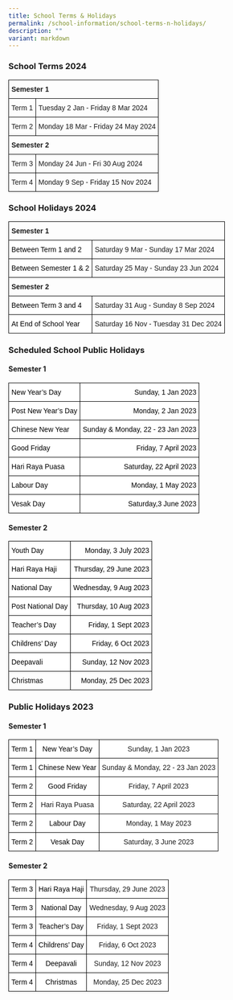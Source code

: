 ```yaml
---
title: School Terms & Holidays
permalink: /school-information/school-terms-n-holidays/
description: ""
variant: markdown
---
```

### School Terms 2024

<style type="text/css">
.tg  {border-collapse:collapse;border-spacing:0;}
.tg td{border-color:black;border-style:solid;border-width:1px;font-family:Arial, sans-serif;font-size:14px;
  overflow:hidden;padding:10px 5px;word-break:normal;}
.tg th{border-color:black;border-style:solid;border-width:1px;font-family:Arial, sans-serif;font-size:14px;
  font-weight:normal;overflow:hidden;padding:10px 5px;word-break:normal;}
.tg .tg-1wig{font-weight:bold;text-align:left;vertical-align:top}
.tg .tg-0lax{text-align:left;vertical-align:top}
</style>
<table class="tg">
<thead>
  <tr>
    <th class="tg-1wig" colspan="2">Semester 1</th>
  </tr>
</thead>
<tbody>
  <tr>
    <td class="tg-0lax">Term 1</td>
    <td class="tg-0lax">Tuesday 2 Jan&nbsp;- Friday 8 Mar 2024</td>
  </tr>
  <tr>
    <td class="tg-0lax">Term 2</td>
    <td class="tg-0lax">Monday 18 Mar - Friday 24 May 2024</td>
  </tr>
  <tr>
    <td class="tg-1wig" colspan="2">Semester 2</td>
  </tr>
  <tr>
    <td class="tg-0lax">Term 3</td>
    <td class="tg-0lax">Monday 24 Jun - Fri 30 Aug 2024</td>
  </tr>
  <tr>
    <td class="tg-0lax">Term 4</td>
    <td class="tg-0lax">Monday 9 Sep - Friday 15 Nov 2024</td>
  </tr>
</tbody>
</table>

### School Holidays 2024

<style type="text/css">
.tg  {border-collapse:collapse;border-spacing:0;}
.tg td{border-color:black;border-style:solid;border-width:1px;font-family:Arial, sans-serif;font-size:14px;
  overflow:hidden;padding:10px 5px;word-break:normal;}
.tg th{border-color:black;border-style:solid;border-width:1px;font-family:Arial, sans-serif;font-size:14px;
  font-weight:normal;overflow:hidden;padding:10px 5px;word-break:normal;}
.tg .tg-1wig{font-weight:bold;text-align:left;vertical-align:top}
.tg .tg-yst8{background-color:#FFF;text-align:left;text-decoration:underline;vertical-align:top}
.tg .tg-ktyi{background-color:#FFF;text-align:left;vertical-align:top}
</style>
<table class="tg">
<thead>
  <tr>
    <th class="tg-1wig" colspan="2">Semester 1</th>
  </tr>
</thead>
<tbody>
  <tr>
    <td class="tg-ktyi"><span style="font-weight:400;color:#000">Between Term 1 and 2</span></td>
    <td class="tg-0lax">Saturday 9 Mar - Sunday 17 Mar 2024</td>
  </tr>
  <tr>
    <td class="tg-ktyi"><span style="font-weight:400;color:#000">Between Semester 1 &amp; 2</span></td>
    <td class="tg-0lax">Saturday 25 May - Sunday 23 Jun 2024</td>
  </tr>
  <tr>
    <td class="tg-1wig" colspan="2">Semester 2</td>
  </tr>
  <tr>
    <td class="tg-ktyi"><span style="font-weight:400;color:#000">Between Term 3 and 4</span></td>
    <td class="tg-0lax">Saturday 31 Aug - Sunday 8 Sep 2024</td>
  </tr>
  <tr>
    <td class="tg-ktyi"><span style="font-weight:400;color:#000">At End of School Year</span></td>
    <td class="tg-0lax">Saturday 16 Nov - Tuesday 31 Dec 2024</td>
  </tr>
</tbody>
</table>

### Scheduled School Public Holidays

#### Semester 1
<style type="text/css">
.tg  {border-collapse:collapse;border-spacing:0;}
.tg td{border-color:black;border-style:solid;border-width:1px;font-family:Arial, sans-serif;font-size:14px;
  overflow:hidden;padding:10px 5px;word-break:normal;}
.tg th{border-color:black;border-style:solid;border-width:1px;font-family:Arial, sans-serif;font-size:14px;
  font-weight:normal;overflow:hidden;padding:10px 5px;word-break:normal;}
.tg .tg-eelb{background-color:#FFF;text-align:right;vertical-align:top}
.tg .tg-lqy6{text-align:right;vertical-align:top}
.tg .tg-ktyi{background-color:#FFF;text-align:left;vertical-align:top}
.tg .tg-0lax{text-align:left;vertical-align:top}
</style>
<table class="tg">
<thead>
  <tr>
    <th class="tg-ktyi"><span style="font-weight:400;color:#000">New Year’s Day</span></th>
    <th class="tg-eelb"><span style="font-weight:400;color:#000">Sunday, 1 Jan 2023</span></th>
  </tr>
</thead>
<tbody>
  <tr>
    <td class="tg-ktyi"><span style="font-weight:400;color:#000">Post New Year’s Day</span></td>
    <td class="tg-eelb"><span style="font-weight:400;color:#000">Monday, 2 Jan 2023</span></td>
  </tr>
  <tr>
    <td class="tg-ktyi"><span style="font-weight:400;color:#000">Chinese New Year</span></td>
    <td class="tg-eelb"><span style="font-weight:400;color:#000">Sunday &amp; Monday, 22 - 23 Jan 2023</span></td>
  </tr>
  <tr>
    <td class="tg-ktyi"><span style="font-weight:400;color:#000">Good Friday</span></td>
    <td class="tg-eelb"><span style="font-weight:400;color:#000">Friday, 7 April 2023</span></td>
  </tr>
  <tr>
    <td class="tg-ktyi"><span style="font-weight:400;color:#000">Hari Raya Puasa</span></td>
    <td class="tg-eelb"><span style="font-weight:400;color:#000">Saturday, 22 April 2023</span></td>
  </tr>
  <tr>
    <td class="tg-ktyi"><span style="font-weight:400;color:#000">Labour Day</span></td>
    <td class="tg-eelb"><span style="font-weight:400;color:#000">Monday, 1 May 2023</span></td>
  </tr>
  <tr>
    <td class="tg-ktyi"><span style="font-weight:400;color:#000">Vesak Day</span></td>
    <td class="tg-eelb"><span style="font-weight:400;color:#000">Saturday,3 June 2023</span></td>
  </tr>
</tbody>
</table>

#### Semester 2

<style type="text/css">
.tg  {border-collapse:collapse;border-spacing:0;}
.tg td{border-color:black;border-style:solid;border-width:1px;font-family:Arial, sans-serif;font-size:14px;
  overflow:hidden;padding:10px 5px;word-break:normal;}
.tg th{border-color:black;border-style:solid;border-width:1px;font-family:Arial, sans-serif;font-size:14px;
  font-weight:normal;overflow:hidden;padding:10px 5px;word-break:normal;}
.tg .tg-eelb{background-color:#FFF;text-align:right;vertical-align:top}
.tg .tg-lqy6{text-align:right;vertical-align:top}
.tg .tg-ktyi{background-color:#FFF;text-align:left;vertical-align:top}
.tg .tg-0lax{text-align:left;vertical-align:top}
</style>
<table class="tg">
<thead>
  <tr>
    <th class="tg-ktyi"><span style="font-weight:400;color:#000">Youth Day</span></th>
    <th class="tg-eelb"><span style="font-weight:400;color:#000">Monday, 3 July 2023</span></th>
  </tr>
</thead>
<tbody>
  <tr>
    <td class="tg-ktyi"><span style="font-weight:400;color:#000">Hari Raya Haji</span></td>
    <td class="tg-eelb"><span style="font-weight:400;color:#000">Thursday, 29 June 2023</span></td>
  </tr>
  <tr>
    <td class="tg-ktyi"><span style="font-weight:400;color:#000">National Day</span></td>
    <td class="tg-eelb"><span style="font-weight:400;color:#000">Wednesday, 9 Aug 2023</span></td>
  </tr>
  <tr>
    <td class="tg-ktyi"><span style="font-weight:400;color:#000">Post National Day</span></td>
    <td class="tg-eelb"><span style="font-weight:400;color:#000">Thursday, 10 Aug 2023</span></td>
  </tr>
  <tr>
    <td class="tg-ktyi"><span style="font-weight:400;color:#000">Teacher’s Day</span></td>
    <td class="tg-eelb"><span style="font-weight:400;color:#000">Friday, 1 Sept 2023</span></td>
  </tr>
  <tr>
    <td class="tg-ktyi"><span style="font-weight:400;color:#000">Childrens’ Day</span></td>
    <td class="tg-eelb"><span style="font-weight:400;color:#000">Friday, 6 Oct 2023</span></td>
  </tr>
  <tr>
    <td class="tg-ktyi"><span style="font-weight:400;color:#000">Deepavali</span></td>
    <td class="tg-eelb"><span style="font-weight:400;color:#000">Sunday, 12 Nov 2023</span></td>
  </tr>
  <tr>
    <td class="tg-0lax"><span style="font-weight:400;color:#000">Christmas</span></td>
    <td class="tg-lqy6"><span style="font-weight:400;color:#000">Monday, 25 Dec 2023</span></td>
  </tr>
</tbody>
</table>

### Public Holidays 2023

#### Semester 1

<style type="text/css">
.tg  {border-collapse:collapse;border-spacing:0;}
.tg td{border-color:black;border-style:solid;border-width:1px;font-family:Arial, sans-serif;font-size:14px;
  overflow:hidden;padding:10px 5px;word-break:normal;}
.tg th{border-color:black;border-style:solid;border-width:1px;font-family:Arial, sans-serif;font-size:14px;
  font-weight:normal;overflow:hidden;padding:10px 5px;word-break:normal;}
.tg .tg-7yig{background-color:#FFF;text-align:left;vertical-align:top}
</style>
<table class="tg">
<thead>
  <tr>
    <th class="tg-7yig"><span style="font-weight:400;color:#000">Term 1</span></th>
    <th class="tg-7yig"><span style="font-weight:400;color:#000">New Year’s Day</span></th>
    <th class="tg-7yig">      Sunday, 1 Jan 2023</th>
  </tr>
</thead>
<tbody>
  <tr>
    <td class="tg-7yig"><span style="font-weight:400;color:#000">Term 1</span></td>
    <td class="tg-7yig"><span style="font-weight:400;color:#000">Chinese New Year</span></td>
    <td class="tg-7yig">      Sunday &amp; Monday, 22 - 23 Jan 2023</td>
  </tr>
  <tr>
    <td class="tg-7yig"><span style="font-weight:400;color:#000">Term 2</span></td>
    <td class="tg-7yig"><span style="font-weight:400;color:#000">Good Friday</span></td>
    <td class="tg-7yig">      Friday, 7 April 2023</td>
  </tr>
  <tr>
    <td class="tg-7yig"><span style="font-weight:400;color:#000">Term 2</span></td>
    <td class="tg-7yig"><span style="background-color:initial">Hari Raya Puasa</span><br></td>
    <td class="tg-7yig">      Saturday, 22 April 2023<br></td>
  </tr>
  <tr>
    <td class="tg-7yig"><span style="font-weight:400;color:#000">Term 2</span></td>
    <td class="tg-7yig"><span style="font-weight:400;color:#000">Labour Day </span><br></td>
    <td class="tg-7yig">      Monday, 1 May 2023</td>
  </tr>
  <tr>
    <td class="tg-7yig"><span style="font-weight:400;color:#000">Term 2</span></td>
    <td class="tg-7yig"><span style="font-weight:400;color:#000">Vesak Day</span></td>
    <td class="tg-7yig"><span style="background-color:initial">Saturday, 3 June 2023</span></td>
  </tr>
</tbody>
</table>

#### Semester 2

<style type="text/css">
.tg  {border-collapse:collapse;border-spacing:0;}
.tg td{border-color:black;border-style:solid;border-width:1px;font-family:Arial, sans-serif;font-size:14px;
  overflow:hidden;padding:10px 5px;word-break:normal;}
.tg th{border-color:black;border-style:solid;border-width:1px;font-family:Arial, sans-serif;font-size:14px;
  font-weight:normal;overflow:hidden;padding:10px 5px;word-break:normal;}
.tg .tg-7yig{background-color:#FFF;text-align:center;vertical-align:top}
</style>
<table class="tg">
<thead>
  <tr>
    <th class="tg-7yig"><span style="font-weight:400;color:#000">Term 3</span></th>
    <th class="tg-7yig"><span style="font-weight:400;color:#000">Hari Raya Haji</span></th>
    <th class="tg-7yig"><span style="background-color:initial">Thursday, 29 June 2023</span></th>
  </tr>
</thead>
<tbody>
  <tr>
    <td class="tg-7yig"><span style="font-weight:400;color:#000">Term 3</span></td>
    <td class="tg-7yig"><span style="font-weight:400;color:#000">National Day</span></td>
    <td class="tg-7yig"><span style="background-color:initial">Wednesday, 9 Aug 2023</span></td>
  </tr>
  <tr>
    <td class="tg-7yig"><span style="font-weight:400;color:#000">Term 3</span></td>
    <td class="tg-7yig"><span style="font-weight:400;color:#000">Teacher’s Day</span></td>
    <td class="tg-7yig"><span style="background-color:initial">Friday, 1 Sept 2023</span></td>
  </tr>
  <tr>
    <td class="tg-7yig"><span style="font-weight:400;color:#000">Term 4</span></td>
    <td class="tg-7yig"><span style="font-weight:400;color:#000">Childrens’ Day</span></td>
    <td class="tg-7yig"><span style="background-color:initial">Friday, 6 Oct 2023</span></td>
  </tr>
  <tr>
    <td class="tg-7yig"><span style="font-weight:400;color:#000">Term 4</span></td>
    <td class="tg-7yig"><span style="font-weight:400;color:#000">Deepavali</span></td>
    <td class="tg-7yig"><span style="background-color:initial">Sunday, 12 Nov 2023</span></td>
  </tr>
  <tr>
    <td class="tg-7yig"><span style="font-weight:400;color:#000">Term 4</span></td>
    <td class="tg-7yig"><span style="font-weight:400;color:#000">Christmas</span></td>
    <td class="tg-7yig"><span style="background-color:initial">Monday, 25 Dec 2023</span></td>
  </tr>
</tbody>
</table>